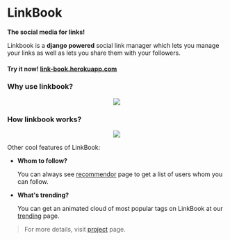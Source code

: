# LinkBook
**The social media for links!**

Linkbook is a **django powered** social link manager which lets you manage your links as well as lets you share them with your followers. 

#### Try it now! [link-book.herokuapp.com](http://link-book.herokuapp.com/)


### Why use linkbook?
<p align="center">
  <img src="http://link-book.herokuapp.com/static/use_types.png">
</p>

### How linkbook works?
<p align="center">
  <img src="http://link-book.herokuapp.com/static/er.9de2e2c6b3c7.png">
</p>

Other cool features of LinkBook:
- **Whom to follow?**

  You can always see [recommendor](http://link-book.herokuapp.com/recommendor) page to get a list of users whom you can follow.
- **What's trending?**

  You can get an animated cloud of most popular tags on LinkBook at our [trending](http://link-book.herokuapp.com/trending) page.

>For more details, visit [project](http://link-book.herokuapp.com/project/) page.



 
